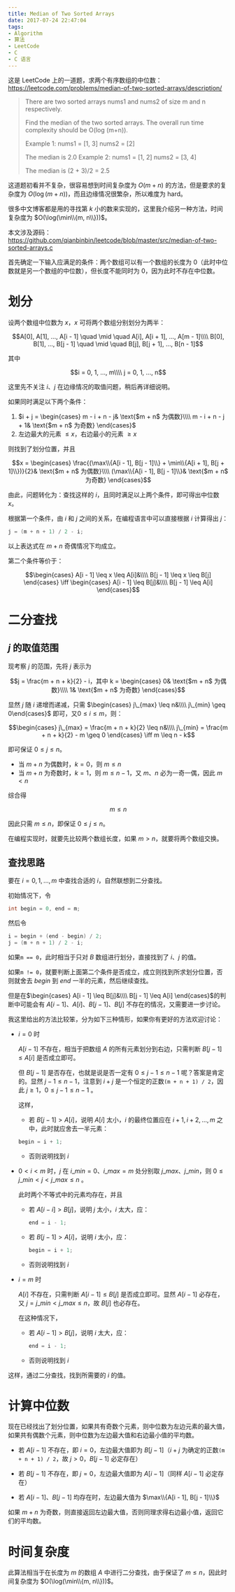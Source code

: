 ```yaml
---
title: Median of Two Sorted Arrays
date: 2017-07-24 22:47:04
tags:
- Algorithm
- 算法
- LeetCode
- C
- C 语言
---
```


这是 LeetCode 上的一道题，求两个有序数组的中位数：
<https://leetcode.com/problems/median-of-two-sorted-arrays/description/>

> There are two sorted arrays nums1 and nums2 of size m and n respectively.
>
> Find the median of the two sorted arrays. The overall run time complexity should be O(log (m+n)).
>
> Example 1:
> nums1 = [1, 3]
> nums2 = [2]
>
> The median is 2.0
> Example 2:
> nums1 = [1, 2]
> nums2 = [3, 4]
>
> The median is (2 + 3)/2 = 2.5

这道题初看并不复杂，很容易想到时间复杂度为 $O(m+n)$ 的方法，但是要求的复杂度为 $O(\log(m+n))$，而且边缘情况很繁杂，所以难度为 hard。

很多中文博客都是用的寻找第 $k$ 小的数来实现的，这里我介绍另一种方法，时间复杂度为 $O(\log(\min\\{m, n\\}))$。

本文涉及源码：
<https://github.com/qianbinbin/leetcode/blob/master/src/median-of-two-sorted-arrays.c>

<!-- more -->

首先确定一下输入应满足的条件：两个数组可以有一个数组的长度为 0（此时中位数就是另一个数组的中位数），但长度不能同时为 0，因为此时不存在中位数。

# 划分

设两个数组中位数为 $x$，$x$ 可将两个数组分别划分为两半：

$$A[0], A[1], ..., A[i - 1] \quad \mid \quad A[i], A[i + 1], ..., A[m - 1]\\\\
B[0], B[1], ..., B[j - 1] \quad \mid \quad B[j], B[j + 1], ..., B[n - 1]$$

其中

$$i = 0, 1, ..., m\\\\
j = 0, 1, ..., n$$

这里先不关注 $i$、$j$ 在边缘情况的取值问题，稍后再详细说明。

如果同时满足以下两个条件：

1. $i + j =
\begin{cases}
m - i + n - j& \text{$m + n$ 为偶数}\\\\
m - i + n - j + 1& \text{$m + n$ 为奇数}
\end{cases}$
2. 左边最大的元素 $\leq x$，右边最小的元素 $\geq x$

则找到了划分位置，并且

$$x = \begin{cases}
\frac{(\max\\{A[i - 1], B[j - 1]\\} + \min\\{A[i + 1], B[j + 1]\\})}{2}& \text{$m + n$ 为偶数}\\\\
(\max\\{A[i - 1], B[j - 1]\\}& \text{$m + n$ 为奇数}
\end{cases}$$

由此，问题转化为：查找这样的 $i$，且同时满足以上两个条件，即可得出中位数 $x$。

根据第一个条件，由 $i$ 和 $j$ 之间的关系，在编程语言中可以直接根据 $i$ 计算得出 $j$：

```c
j = (m + n + 1) / 2 - i;
```

以上表达式在 $m + n$ 奇偶情况下均成立。

第二个条件等价于：

$$\begin{cases}
A[i - 1] \leq x \leq A[i]&\\\\
B[j - 1] \leq x \leq B[j]
\end{cases}
\iff
\begin{cases}
A[i - 1] \leq B[j]&\\\\
B[j - 1] \leq A[i]
\end{cases}$$

# 二分查找

## $j$ 的取值范围

现考察 $j$ 的范围，先将 $j$ 表示为

$$j = \frac{m + n + k}{2} - i，其中 k = \begin{cases}
0& \text{$m + n$ 为偶数}\\\\
1& \text{$m + n$ 为奇数}
\end{cases}$$

显然 $j$ 随 $i$ 递增而递减，只需 $\begin{cases}
j\_{max} \leq n&\\\\
j\_{min} \geq 0\end{cases}$ 即可，又$0 \leq i \leq m$，则：

$$\begin{cases}
j\_{max} = \frac{m + n + k}{2} \leq n&\\\\
j\_{min} = \frac{m + n + k}{2} - m \geq 0
\end{cases}
\iff
m \leq n - k$$

即可保证 $0 \leq j \leq n$。

- 当 $m + n$ 为偶数时，$k = 0$，则 $m \leq n$
- 当 $m + n$ 为奇数时，$k = 1$，则 $m \leq n - 1$，又 $m$、$n$ 必为一奇一偶，因此 $m < n$

综合得

$$m \leq n$$

因此只需 $m \leq n$，即保证 $0 \leq j \leq n$。

在编程实现时，就要先比较两个数组长度，如果 $m > n$，就要将两个数组交换。

## 查找思路

要在 $i = 0, 1, ..., m$ 中查找合适的 $i$，自然联想到二分查找。

初始情况下，令

```c
int begin = 0, end = m;
```

然后令

```c
i = begin + (end - begin) / 2;
j = (m + n + 1) / 2 - i;
```

如果`m == 0`，此时相当于只对 $B$ 数组进行划分，直接找到了 $i$、$j$ 的值。

如果`m != 0`，就要判断上面第二个条件是否成立，成立则找到所求划分位置，否则就舍去 $begin$ 到 $end$ 一半的元素，然后继续查找。

但是在$\begin{cases}
A[i - 1] \leq B[j]&\\\\
B[j - 1] \leq A[i]
\end{cases}$的判断中可能会有 $A[i - 1]$、$A[i]$、$B[j - 1]$、$B[j]$ 不存在的情况，又需要进一步讨论。

我这里给出的方法比较笨，分为如下三种情形，如果你有更好的方法欢迎讨论：

- $i = 0$ 时

  $A[i - 1]$ 不存在，相当于把数组 $A$ 的所有元素划分到右边，只需判断 $B[j - 1] \leq A[i]$ 是否成立即可。

  但 $B[j - 1]$ 是否存在，也就是说是否一定有 $0 \leq j - 1 \leq n - 1$ 呢？答案是肯定的。显然 $j - 1 \leq n - 1$，注意到 $i + j$ 是一个恒定的正数`(m + n + 1) / 2`，因此 $j \geq 1$，$0 \leq j - 1 \leq n - 1$ 。

  这样，

  - 若 $B[j - 1] > A[i]$，说明 $A[i]$ 太小，$i$ 的最终位置应在 $i + 1, i + 2, ..., m$ 之中，此时就应舍去一半元素：

  ```c
  begin = i + 1;
  ```

  - 否则说明找到 $i$


- $0 < i < m$ 时，$j$ 在 $i\_{min} = 0$、$i\_{max} = m$ 处分别取 $j\_{max}$、$j\_{min}$，则 $0 \leq j\_{min} < j < j\_{max} \leq n$ 。

  此时两个不等式中的元素均存在，并且

  - 若 $A[i - i] > B[j]$，说明 $j$ 太小，$i$ 太大，应：

    ```c
    end = i - 1;
    ```

  - 若 $B[j - 1] > A[i]$，说明 $i$ 太小，应：

    ```c
    begin = i + 1;
    ```

  - 否则说明找到 $i$

- $i = m$ 时

  $A[i]$ 不存在，只需判断 $A[i - 1] \leq B[j]$ 是否成立即可。显然 $A[i - 1]$ 必存在，又 $j = j\_{min} < j\_{max} \leq n$，故 $B[j]$ 也必存在。

  在这种情况下，

  - 若 $A[i - 1] > B[j]$，说明 $i$ 太大，应：

    ```c
    end = i - 1;
    ```

  - 否则说明找到 $i$

这样，通过二分查找，找到所需要的 $i$ 的值。

# 计算中位数

现在已经找出了划分位置，如果共有奇数个元素，则中位数为左边元素的最大值，如果共有偶数个元素，则中位数为左边最大值和右边最小值的平均数。

- 若 $A[i - 1]$ 不存在，即 $i = 0$，左边最大值即为 $B[j - 1]$（$i + j$ 为确定的正数`(m + n + 1) / 2`，故 $j > 0$，$B[j - 1]$ 必定存在）

- 若 $B[j - 1]$ 不存在，即 $j = 0$，左边最大值即为 $A[i - 1]$（同样 $A[i - 1]$ 必定存在）

- 若 $A[i - 1]$、$B[j - 1]$ 均存在时，左边最大值为 $\max\\{A[i - 1], B[j - 1]\\}$

如果 $m + n$ 为奇数，则直接返回左边最大值，否则同理求得右边最小值，返回它们的平均数。

# 时间复杂度

此算法相当于在长度为 $m$ 的数组 $A$ 中进行二分查找，由于保证了 $m \leq n$，因此时间复杂度为 $O(\log(\min\\{m, n\\}))$。
